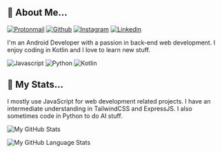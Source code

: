 ## 🚀 About Me...
[![Protonmail](https://img.shields.io/badge/iamyawpie%40proton.me-ddd5f0?logo=protonmail&style=for-the-badge)](mailto:iamyawpie@proton.me)
[![Github](https://img.shields.io/badge/yawpie-000000?logo=github&style=for-the-badge)](https://github.com/yawpie)
[![Instagram](https://img.shields.io/badge/iammuhammadrafi-f0f0f0?logo=instagram&style=for-the-badge)](https://instagram.com/iammuhammadrafi)
[![Linkedin](https://img.shields.io/badge/Muhammad%20Rafi-417dd1?style=for-the-badge&logo=linkedin)](https://www.linkedin.com/in/yawpie)

I'm an Android Developer with a passion in back-end web development. I enjoy coding in Kotlin and I love to learn new stuff.

![Javascript](https://img.shields.io/badge/JavaScript-000000?logo=javascript&style=for-the-badge)
![Python](https://img.shields.io/badge/Python-000000?style=for-the-badge&logo=python)
![Kotlin](https://img.shields.io/badge/Kotlin-000000?style=for-the-badge&logo=kotlin)

## 📝 My Stats...

I mostly use JavaScript for web development related projects. I have an intermediate understanding in TailwindCSS and ExpressJS. I also sometimes code in Python to do AI stuff.

![My GitHub Stats](https://github-readme-stats.vercel.app/api/?username=yawpie&count_private=true&theme=dark&showicons=true)

![My GitHub Language Stats](https://github-readme-stats.vercel.app/api/top-langs/?username=yawpie&langs_count=5&theme=dark)
